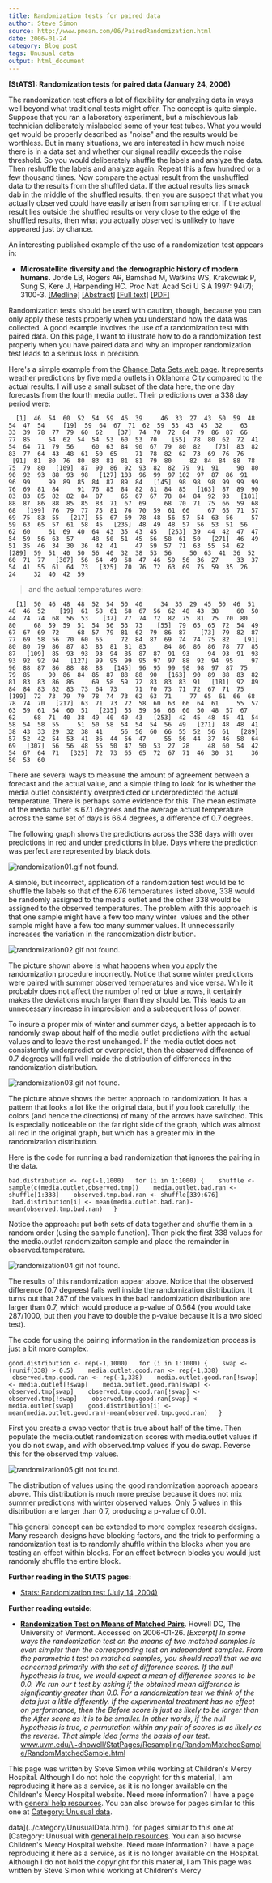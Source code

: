 ```yaml
---
title: Randomization tests for paired data
author: Steve Simon
source: http://www.pmean.com/06/PairedRandomization.html
date: 2006-01-24
category: Blog post
tags: Unusual data
output: html_document
---
```

**[StATS]: Randomization tests for paired data
(January 24, 2006)**

The randomization test offers a lot of flexibility for analyzing data in
ways well beyond what traditional tests might offer. The concept is
quite simple. Suppose that you ran a laboratory experiment, but a
mischievous lab technician deliberately mislabeled some of your test
tubes. What you would get would be properly described as \"noise\" and
the results would be worthless. But in many situations, we are
interested in how much noise there is in a data set and whether our
signal readily exceeds the noise threshold. So you would deliberately
shuffle the labels and analyze the data. Then reshuffle the labels and
analyze again. Repeat this a few hundred or a few thousand times. Now
compare the actual result from the unshuffled data to the results from
the shuffled data. If the actual results lies smack dab in the middle of
the shuffled results, then you are suspect that what you actually
observed could have easily arisen from sampling error. If the actual
result lies outside the shuffled results or very close to the edge of
the shuffled results, then what you actually observed is unlikely to
have appeared just by chance.

An interesting published example of the use of a randomization test
appears in:

-   **Microsatellite diversity and the demographic history of modern
    humans.** Jorde LB, Rogers AR, Bamshad M, Watkins WS, Krakowiak P,
    Sung S, Kere J, Harpending HC. Proc Natl Acad Sci U S A 1997: 94(7);
    3100-3.
    [\[Medline\]](http://www.ncbi.nlm.nih.gov/entrez/query.fcgi?cmd=Retrieve&db=PubMed&list_uids=9096352&dopt=Abstract)
    [\[Abstract\]](http://www.pnas.org/cgi/content/abstract/94/7/3100)
    [\[Full text\]](http://www.pnas.org/cgi/content/full/94/7/3100)
    [\[PDF\]](http://www.pnas.org/cgi/reprint/94/7/3100.pdf)

Randomization tests should be used with caution, though, because you can
only apply these tests properly when you understand how the data was
collected. A good example involves the use of a randomization test with
paired data. On this page, I want to illustrate how to do a
randomization test properly when you have paired data and why an
improper randomization test leads to a serious loss in precision.

Here\'s a simple example from the [Chance Data Sets web
page](http://www.dartmouth.edu/~chance/teaching_aids/data.html). It
represents weather predictions by five media outlets in Oklahoma City
compared to the actual results. I will use a small subset of the data
here, the one day forecasts from the fourth media outlet. Their
predictions over a 338 day period were:

`  [1]  46  54  60  52  54  59  46  39     46  33  27  43  50  59  48  54  47  54     [19]  59  64  67  71  62  59  53  43  45  32     63  33  39  78  77  79  60  62    [37]  74  70  72  84  79  86  87  66  77  85     54  62  54  54  53  60  53  70    [55]  78  80  62  72  41  54  64  71  79  56     60  63  84  90  67  79  80  82    [73]  83  82  83  77  64  43  48  61  50  65     71  78  82  62  73  69  76  76    [91]  81  80  76  80  83  81  81  81  79  80     82  84  84  88  78  75  79  80   [109]  87  90  86  92  93  82  82  79  91  91     90  80  90  92  93  88  93  98   [127] 103  96  99  97 102  97  87  86  91  96  99     99  89  85  84  87  89  84   [145]  98  98  98  99  99  99  76  69  81  84     91  76  85  84  82  81  84  85   [163]  87  89  90  83  83  85  82  82  84  87     66  67  67  78  84  84  92  93   [181]  88  87  86  88  85  85  83  71  67  69     68  70  71  75  66  59  68  68   [199]  76  79  77  75  81  76  70  59  61  66     67  65  71  57  69  75  83  55   [217]  55  67  69  78  48  56  57  54  63  56     57  59  63  65  57  61  58  45   [235]  48  49  48  57  56  53  51  56  62  60     61  69  40  64  43  35  43  45   [253]  39  44  42  47  47  54  59  56  63  57     48  50  51  45  56  58  61  50   [271]  46  49  51  35  46  34  30  36  42  41     47  59  57  71  63  55  54  62   [289]  59  51  40  50  56  40  32  38  53  56     50  63  41  36  52  60  71  77   [307]  56  64  49  58  47  46  59  56  36  27     33  37  54  41  55  61  64  73   [325]  70  76  72  63  69  75  59  35  26  24     32  40  42  59`

> and the actual temperatures were:

`  [1]  50  46  48  48  52  54  50  40     34  35  29  45  50  46  51  48  46  52    [19]  61  58  61  68  67  56  62  48  43  38     60  50  44  74  74  68  56  53    [37]  77  74  72  82  75  81  75  70  80  80     68  59  59  51  54  56  53  73    [55]  79  65  65  72  54  49  67  67  69  72     68  57  79  81  62  79  86  87    [73]  79  82  87  77  69  58  56  70  60  65     72  84  87  69  74  74  75  82    [91]  80  80  79  86  87  83  83  81  81  83     84  86  86  86  78  77  85  87   [109]  85  93  93  93  94  85  87  87  91  93     94  93  91  93  93  92  92  94   [127]  99  95  99  95  97  97  88  92  94  95     97  96  88  87  86  88  88  88   [145]  96  95  99  98  98  97  87  75  79  85     90  86  84  85  87  88  88  90   [163]  90  89  88  83  82  81  83  83  86  86     69  58  59  72  83  83  83  91   [181]  92  89  84  84  83  82  83  73  64  73     71  70  73  71  72  67  71  75   [199]  72  73  79  79  78  74  73  62  63  71     77  65  61  66  68  78  74  70   [217]  63  71  73  72  58  60  63  66  64  61     55  57  63  59  61  54  60  51   [235]  55  59  56  66  60  50  48  57  67  62     68  71  40  38  49  40  40  43   [253]  42  45  48  45  41  54  58  54  58  55     51  50  58  54  54  54  56  49   [271]  48  48  41  38  43  33  29  32  38  41     56  56  60  66  55  52  56  61   [289]  57  52  42  54  53  41  36  44  56  47     55  56  44  37  46  58  64  69   [307]  56  56  48  55  50  47  50  53  27  28     48  60  54  42  54  67  64  71   [325]  72  73  65  65  72  67  71  46  30  31     36  50  53  60 `

There are several ways to measure the amount of agreement between a
forecast and the actual value, and a simple thing to look for is whether
the media outlet consistently overpredicted or underpredicted the actual
temperature. There is perhaps some evidence for this. The mean estimate
of the media outlet is 67.1 degrees and the average actual temperature
across the same set of days is 66.4 degrees, a difference of 0.7
degrees.

The following graph shows the predictions across the 338 days with over
predictions in red and under predictions in blue. Days where the
prediction was perfect are represented by black dots.

![randomization01.gif not found.](../../../web/images/06/PairedRandomization01.png)

A simple, but incorrect, application of a randomization test would be to
shuffle the labels so that of the 676 temperatures listed above, 338
would be randomly assigned to the media outlet and the other 338 would
be assigned to the observed temperatures. The problem with this approach
is that one sample might have a few too many winter  values and the
other sample might have a few too many summer values. It unnecessarily
increases the variation in the randomization distribution.

![randomization02.gif not found.](../../../web/images/06/PairedRandomization02.png)

The picture shown above is what happens when you apply the randomization
procedure incorrectly. Notice that some winter predictions were paired
with summer observed temperatures and vice versa. While it probably does
not affect the number of red or blue arrows, it certainly makes the
deviations much larger than they should be. This leads to an unnecessary
increase in imprecision and a subsequent loss of power.

To insure a proper mix of winter and summer days, a better approach is
to randomly swap about half of the media outlet predictions with the
actual values and to leave the rest unchanged. If the media outlet does
not consistently underpredict or overpredict, then the observed
difference of 0.7 degrees will fall well inside the distribution of
differences in the randomization distribution.

![randomization03.gif not found.](../../../web/images/06/PairedRandomization03.png)

The picture above shows the better approach to randomization. It has a
pattern that looks a lot like the original data, but if you look
carefully, the colors (and hence the directions) of many of the arrows
have switched. This is especially noticeable on the far right side of
the graph, which was almost all red in the original graph, but which has
a greater mix in the randomization distribution.

Here is the code for running a bad randomization that ignores the
pairing in the data.

`bad.distribution <- rep(-1,1000)   for (i in 1:1000) {    shuffle <- sample(c(media.outlet,observed.tmp))    media.outlet.bad.ran <- shuffle[1:338]    observed.tmp.bad.ran <- shuffle[339:676]    bad.distribution[i] <- mean(media.outlet.bad.ran)-mean(observed.tmp.bad.ran)   }`

Notice the approach: put both sets of data together and shuffle them in
a random order (using the sample function). Then pick the first 338
values for the media.outlet randomizaiton sample and place the remainder
in observed.temperature.

![randomization04.gif not found.](../../../web/images/06/PairedRandomization04.png)

The results of this randomization appear above. Notice that the observed
difference (0.7 degrees) falls well inside the randomization
distribution. It turns out that 287 of the values in the bad
randomization distribution are larger than 0.7, which would produce a
p-value of 0.564 (you would take 287/1000, but then you have to double
the p-value because it is a two sided test).

The code for using the pairing information in the randomization process
is just a bit more complex.

`good.distribution <- rep(-1,1000)   for (i in 1:1000) {    swap <- (runif(338) > 0.5)    media.outlet.good.ran <- rep(-1,338)    observed.tmp.good.ran <- rep(-1,338)    media.outlet.good.ran[!swap] <- media.outlet[!swap]    media.outlet.good.ran[swap] <- observed.tmp[swap]    observed.tmp.good.ran[!swap] <- observed.tmp[!swap]    observed.tmp.good.ran[swap] <- media.outlet[swap]    good.distribution[i] <- mean(media.outlet.good.ran)-mean(observed.tmp.good.ran)   }`

First you create a swap vector that is true about half of the time. Then
populate the media.outlet randomization scores with media.outlet values
if you do not swap, and with observed.tmp values if you do swap. Reverse
this for the observed.tmp values.

![randomization05.gif not found.](../../../web/images/06/PairedRandomization05.png)

The distribution of values using the good randomization approach appears
above. This distribution is much more precise because it does not mix
summer predictions with winter observed values. Only 5 values in this
distribution are larger than 0.7, producing a p-value of 0.01.

This general concept can be extended to more complex research designs.
Many research designs have blocking factors, and the trick to performing
a randomization test is to randomly shuffle within the blocks when you
are testing an effect within blocks. For an effect between blocks you
would just randomly shuffle the entire block.

**Further reading in the StATS pages:**

-   [Stats: Randomization test (July
    14, 2004)](http://www.childrensmercy.org/stats/weblog2004/randomization.asp)

**Further reading outside:**

-   **[Randomization Test on Means of Matched
    Pairs](http://www.uvm.edu/~dhowell/StatPages/Resampling/RandomMatchedSample/RandomMatchedSample.html)**.
    Howell DC, The University of Vermont. Accessed on 2006-01-26.
    *\[Excerpt\] In some ways the randomization test on the means of two
    matched samples is even simpler than the corresponding test on
    independent samples. From the parametric t test on matched samples,
    you should recall that we are concerned primarily with the set of
    difference scores. If the null hypothesis is true, we would expect a
    mean of difference scores to be 0.0. We run our t test by asking if
    the obtained mean difference is significantly greater than 0.0. For
    a randomization test we think of the data just a little differently.
    If the experimental treatment has no effect on performance, then the
    Before score is just as likely to be larger than the After score as
    it is to be smaller. In other words, if the null hypothesis is true,
    a permutation within any pair of scores is as likely as the reverse.
    That simple idea forms the basis of our test.*
    www.uvm.edu/\~dhowell/StatPages/Resampling/RandomMatchedSample/RandomMatchedSample.html

This page was written by Steve Simon while working at Children\'s Mercy
Hospital. Although I do not hold the copyright for this material, I am
reproducing it here as a service, as it is no longer available on the
Children\'s Mercy Hospital website. Need more information? I have a page
with [general help resources](../GeneralHelp.html). You can also browse
for pages similar to this one at [Category: Unusual
data](../category/UnusualData.html).
<!---More--->
data](../category/UnusualData.html).
for pages similar to this one at [Category: Unusual
with [general help resources](../GeneralHelp.html). You can also browse
Children\'s Mercy Hospital website. Need more information? I have a page
reproducing it here as a service, as it is no longer available on the
Hospital. Although I do not hold the copyright for this material, I am
This page was written by Steve Simon while working at Children\'s Mercy

<!---Do not use
**[StATS]: Randomization tests for paired data
This page was written by Steve Simon while working at Children\'s Mercy
Hospital. Although I do not hold the copyright for this material, I am
reproducing it here as a service, as it is no longer available on the
Children\'s Mercy Hospital website. Need more information? I have a page
with [general help resources](../GeneralHelp.html). You can also browse
for pages similar to this one at [Category: Unusual
data](../category/UnusualData.html).
--->

